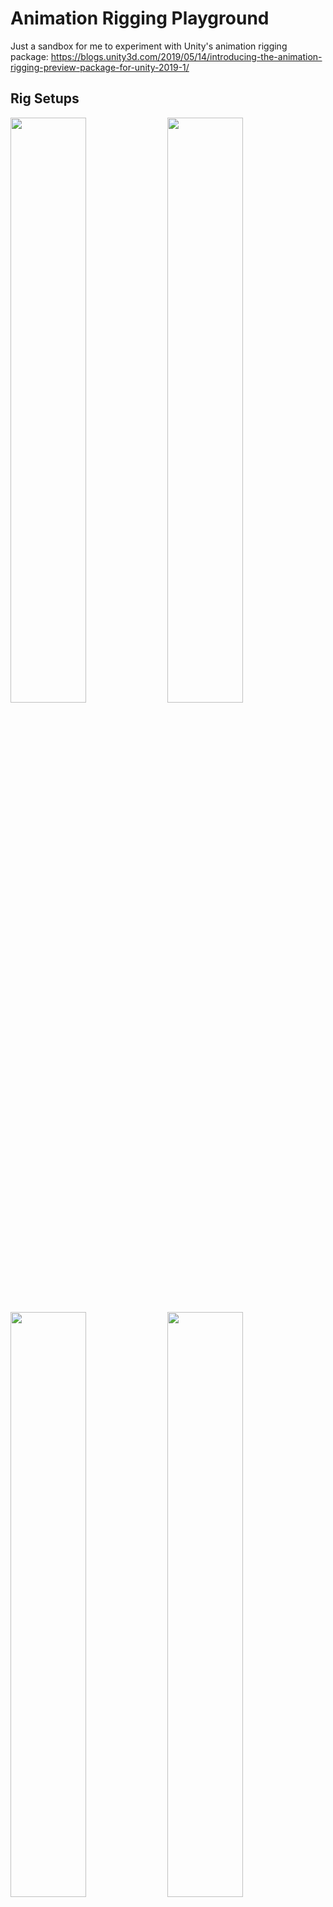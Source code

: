 # Animation Rigging Playground
Just a sandbox for me to experiment with Unity's animation rigging package:
https://blogs.unity3d.com/2019/05/14/introducing-the-animation-rigging-preview-package-for-unity-2019-1/

## Rig Setups
<img src="https://i.imgur.com/5EGcmK3.gif" width=49% /> <img src="https://i.imgur.com/rJGyg9Q.gif" width=49% /> <img src="https://i.imgur.com/JvfvqUz.gif" width=49% /> <img src="https://i.imgur.com/S4yFNG3.gif" width=49% /> <img src="https://i.imgur.com/P7K3J2l.gif" width=49% /> <img src="https://i.imgur.com/arzj0zo.gif" width=49% /> <img src="https://i.imgur.com/4P5CRRk.gif" width=49% />

## Custom Constraints
I currently have a basic constraint that allows you to remap a transform from Source object to Destination object.
For example, you could transform a translation in X of a source object from 0-1 (rack) to a rotation in Z of 0-360 (pinion).
![Remap Transform Constraint Inspector](https://i.imgur.com/bxSCelh.png)

Added a constraint that handles a 6DOF robotic arm, adapted from [Meuse Robotics](https://meuse.co.jp/?p=885). (Needs some cleanup, probably)

## In the Pipe
Currently working on a simplistic RBF solver. This GIF shows a monobehaviour prototype, not an actual constraint [yet].
<img src="https://i.imgur.com/aB1VqGX.gif" />

## Todo
